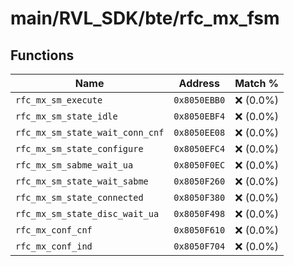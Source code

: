 # main/RVL_SDK/bte/rfc_mx_fsm

## Functions

| Name | Address | Match % |
|------|---------|---------|
| `rfc_mx_sm_execute` | `0x8050EBB0` | :x: (0.0%) |
| `rfc_mx_sm_state_idle` | `0x8050EBF4` | :x: (0.0%) |
| `rfc_mx_sm_state_wait_conn_cnf` | `0x8050EE08` | :x: (0.0%) |
| `rfc_mx_sm_state_configure` | `0x8050EFC4` | :x: (0.0%) |
| `rfc_mx_sm_sabme_wait_ua` | `0x8050F0EC` | :x: (0.0%) |
| `rfc_mx_sm_state_wait_sabme` | `0x8050F260` | :x: (0.0%) |
| `rfc_mx_sm_state_connected` | `0x8050F380` | :x: (0.0%) |
| `rfc_mx_sm_state_disc_wait_ua` | `0x8050F498` | :x: (0.0%) |
| `rfc_mx_conf_cnf` | `0x8050F610` | :x: (0.0%) |
| `rfc_mx_conf_ind` | `0x8050F704` | :x: (0.0%) |